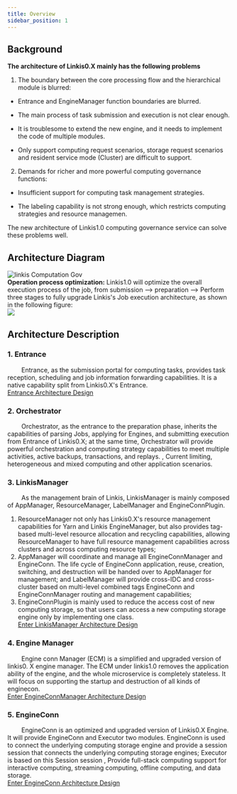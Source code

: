 ```yaml
---
title: Overview
sidebar_position: 1
---
```


## Background
**The architecture of Linkis0.X mainly has the following problems**  
1. The boundary between the core processing flow and the hierarchical module is blurred:  
- Entrance and EngineManager function boundaries are blurred.

- The main process of task submission and execution is not clear enough.

- It is troublesome to extend the new engine, and it needs to implement the code of multiple modules.

- Only support computing request scenarios, storage request scenarios and resident service mode (Cluster) are difficult to support.  
2. Demands for richer and more powerful computing governance functions:  
- Insufficient support for computing task management strategies.

- The labeling capability is not strong enough, which restricts computing strategies and resource managemen.  

The new architecture of Linkis1.0 computing governance service can solve these problems well.  
## Architecture Diagram  
![linkis Computation Gov](/Images/Linkis_1.0_architecture.png)  
**Operation process optimization:** Linkis1.0 will optimize the overall execution process of the job, from submission —\> preparation —\>
Perform three stages to fully upgrade Linkis's Job execution architecture, as shown in the following figure:  
![](/Images/Architecture/linkis-computation-gov-02.png)  
## Architecture Description
### 1. Entrance
&nbsp;&nbsp;&nbsp;&nbsp;&nbsp;&nbsp;&nbsp;&nbsp;Entrance, as the submission portal for computing tasks, provides task reception, scheduling and job information forwarding capabilities. It is a native capability split from Linkis0.X's Entrance.  
[Entrance Architecture Design](entrance.md)  
### 2. Orchestrator
&nbsp;&nbsp;&nbsp;&nbsp;&nbsp;&nbsp;&nbsp;&nbsp;Orchestrator, as the entrance to the preparation phase, inherits the capabilities of parsing Jobs, applying for Engines, and submitting execution from Entrance of Linkis0.X; at the same time, Orchestrator will provide powerful orchestration and computing strategy capabilities to meet multiple activities, active backups, transactions, and replays. , Current limiting, heterogeneous and mixed computing and other application scenarios.  

<!--
#todo  Orchestrator documentation is not ready yet 
[Enter Orchestrator Architecture Design]() 
-->
 
### 3. LinkisManager
&nbsp;&nbsp;&nbsp;&nbsp;&nbsp;&nbsp;&nbsp;&nbsp;As the management brain of Linkis, LinkisManager is mainly composed of AppManager, ResourceManager, LabelManager and EngineConnPlugin.  
1. ResourceManager not only has Linkis0.X's resource management capabilities for Yarn and Linkis EngineManager, but also provides tag-based multi-level resource allocation and recycling capabilities, allowing ResourceManager to have full resource management capabilities across clusters and across computing resource types;
2. AppManager will coordinate and manage all EngineConnManager and EngineConn. The life cycle of EngineConn application, reuse, creation, switching, and destruction will be handed over to AppManager for management; and LabelManager will provide cross-IDC and cross-cluster based on multi-level combined tags EngineConn and EngineConnManager routing and management capabilities;
3. EngineConnPlugin is mainly used to reduce the access cost of new computing storage, so that users can access a new computing storage engine only by implementing one class.  
 [Enter LinkisManager Architecture Design](linkis-manager/overview.md)  
### 4. Engine Manager
&nbsp;&nbsp;&nbsp;&nbsp;&nbsp;&nbsp;&nbsp;&nbsp;Engine conn Manager (ECM) is a simplified and upgraded version of linkis0. X engine manager. The ECM under linkis1.0 removes the application ability of the engine, and the whole microservice is completely stateless. It will focus on supporting the startup and destruction of all kinds of enginecon.  
[Enter EngineConnManager Architecture Design](engine/engine-conn-manager.md)  
 ### 5. EngineConn
 &nbsp;&nbsp;&nbsp;&nbsp;&nbsp;&nbsp;&nbsp;&nbsp;EngineConn is an optimized and upgraded version of Linkis0.X Engine. It will provide EngineConn and Executor two modules. EngineConn is used to connect the underlying computing storage engine and provide a session session that connects the underlying computing storage engines; Executor is based on this Session session , Provide full-stack computing support for interactive computing, streaming computing, offline computing, and data storage.  
 [Enter EngineConn Architecture Design](engine/engine-conn.md)
